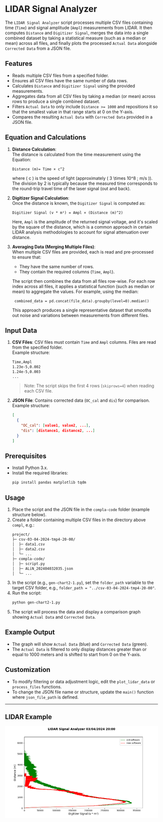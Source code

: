 # LIDAR Signal Analyzer
The `LIDAR Signal Analyzer` script processes multiple CSV files containing time (`Time`) and signal amplitude (`Ampl`) measurements from LIDAR. It then computes `Distance` and `Digitizer Signal`, merges the data into a single combined dataset by taking a statistical measure (such as a median or mean) across all files, and finally plots the processed `Actual Data` alongside `Corrected Data` from a JSON file.

## Features

- Reads multiple CSV files from a specified folder.
- Ensures all CSV files have the same number of data rows.
- Calculates `Distance` and `Digitizer Signal` using the provided measurements.
- Aggregates data from all CSV files by taking a median (or mean) across rows to produce a single combined dataset.
- Filters `Actual Data` to only include `Distance >= 1000` and repositions it so that the smallest value in that range starts at 0 on the Y-axis.
- Compares the resulting `Actual Data` with `Corrected Data` provided in a JSON file.

## Equation and Calculations

1. **Distance Calculation**:  
   The distance is calculated from the time measurement using the Equation:
   ```
   Distance (m)= Time × c^2
   ```
   where \( c \) is the speed of light (approximately \( 3 \times 10^8 \; m/s \)).  
   The division by 2 is typically because the measured time corresponds to the round-trip travel time of the laser signal (out and back).

2. **Digitizer Signal Calculation**:  
   Once the distance is known, the `Digitizer Signal` is computed as:
   ```
   Digitizer Signal (v * m²) = Ampl × (Distance (m)^2)
   ```
   Here, `Ampl` is the amplitude of the returned signal voltage, and it's scaled by the square of the distance, which is a common approach in certain LIDAR analysis methodologies to account for signal attenuation over distance.

3. **Averaging Data (Merging Multiple Files)**:  
   When multiple CSV files are provided, each is read and pre-processed to ensure that:
   - They have the same number of rows.
   - They contain the required columns (`Time`, `Ampl`).
   
   The script then combines the data from all files row-wise. For each row index across all files, it applies a statistical function (such as median or mean) to aggregate the values. For example, using the median:
   ```
    combined_data = pd.concat(file_data).groupby(level=0).median()
   ```
   This approach produces a single representative dataset that smooths out noise and variations between measurements from different files.


## Input Data

1. **CSV Files**: CSV files must contain `Time` and `Ampl` columns. Files are read from the specified folder.  
   Example structure:
   ```
   Time,Ampl
   1.23e-5,0.002
   1.24e-5,0.003
   ...
   ```

   > Note: The script skips the first 4 rows (`skiprows=4`) when reading each CSV file.

2. **JSON File**: Contains corrected data (`OC_cal` and `dis`) for comparison.  
   Example structure:
   ```json
   [
     {
       "OC_cal": [value1, value2, ...],
       "dis": [distance1, distance2, ...]
     }
   ]
   ```

## Prerequisites

- Install Python 3.x.
- Install the required libraries:
  ```bash
  pip install pandas matplotlib tqdm
  ```

## Usage

1. Place the script and the JSON file in the `compla-code` folder (example structure below).
2. Create a folder containing multiple CSV files in the directory above `compl`, e.g.:
   ```
   project/
   ├─ csv-03-04-2024-tmp4-20-00/
   │  ├─ data1.csv
   │  ├─ data2.csv
   │  └─ ...
   ├─ compla-code/
   │  ├─ script.py
   │  ├─ ALiN_202404032035.json
   │  └─ ...
   ```
3. In the script (e.g., `gen-chart2-1.py`), set the `folder_path` variable to the target CSV folder, e.g., `folder_path = "../csv-03-04-2024-tmp4-20-00"`.
4. Run the script:
   ```bash
   python gen-chart2-1.py
   ```
5. The script will process the data and display a comparison graph showing `Actual Data` and `Corrected Data`.

## Example Output

- The graph will show `Actual Data` (blue) and `Corrected Data` (green).
- The `Actual Data` is filtered to only display distances greater than or equal to 1000 meters and is shifted to start from 0 on the Y-axis.

## Customization

- To modify filtering or data adjustment logic, edit the `plot_lidar_data` or `process_files` functions.
- To change the JSON file name or structure, update the `main()` function where `json_file_path` is defined.

---

## LIDAR Example
![LIDAR Plot](png/03-04-2024-tmp4-20-00/compla/0006.png )
